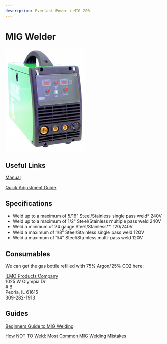 ```yaml
---
description: Everlast Power i-MIG 200
---
```


# MIG Welder

![](../.gitbook/assets/image%20%28139%29.png)

## Useful Links

[Manual](https://drive.google.com/file/d/1hVSEWdR_c4G5G67je7SYSmlv4JCDpSMw/view?usp=sharing)

[Quick Adjustment Guide](https://drive.google.com/file/d/18Gtr1K74MjmGCXqpJdKfGpsiv-fv7k_q/view?usp=sharing)

## Specifications

* Weld up to a maximum of 5/16"  Steel/Stainless single pass weld\* 240V
* Weld up to a maximum of 1/2"  Steel/Stainless multiple pass weld 240V
* Weld a minimum of 24 gauge Steel/Stainless\*\* 120/240V
* Weld a maximum of 1/8" Steel/Stainless single pass weld 120V
* Weld a maximum of 1/4"  Steel/Stainless multi-pass weld 120V

## Consumables

We can get the gas bottle refilled with 75% Argon/25% CO2 here:  
  
[ILMO Products Company ](https://goo.gl/maps/YxWouCqeBWZy4DWVA)  
1025 W Olympia Dr  
\# B  
 Peoria, IL 61615  
309-282-1913

## Guides

[Beginners Guide to MIG Welding](https://www.youtube.com/watch?v=QlmOb1tIJ4Y)

[How NOT TO Weld: Most Common MIG Welding Mistakes](https://www.youtube.com/watch?v=Xod-ByrxHg4&t=329s)

